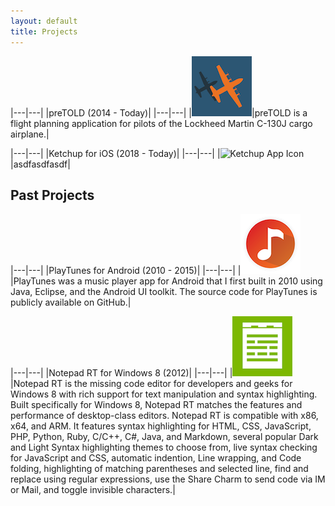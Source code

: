 ```yaml
---
layout: default
title: Projects
---
```



|---|---|
|preTOLD (2014 - Today)|
|---|---|
|![preTOLD App Icon](/assets/images/projects/pretold/pretold-app-icon-96.png)|preTOLD is a flight planning application for pilots of the Lockheed Martin C-130J cargo airplane.|


|---|---|
|Ketchup for iOS (2018 - Today)|
|---|---|
|![Ketchup App Icon](/assets/images/projects/ketchup/notepadrt-app-icon-96.png)|asdfasdfasdf|


## Past Projects

|---|---|
|PlayTunes for Android (2010 - 2015)|
|---|---|
|![PlayTunes App Icon](/assets/images/projects/playtunes/playtunes3-app-icon-96.png)|PlayTunes was a music player app for Android that I first built in 2010 using Java, Eclipse, and the Android UI toolkit. The source code for PlayTunes is publicly available on GitHub.|


|---|---|
|Notepad RT for Windows 8 (2012)|
|---|---|
|![Notepad RT App Icon](/assets/images/projects/notepadrt/notepadrt-app-icon-96.png)|Notepad RT is the missing code editor for developers and geeks for Windows 8 with rich support for text manipulation and syntax highlighting. Built specifically for Windows 8, Notepad RT matches the features and performance of desktop-class editors. Notepad RT is compatible with x86, x64, and ARM. It features syntax highlighting for HTML, CSS, JavaScript, PHP, Python, Ruby, C/C++, C#, Java, and Markdown, several popular Dark and Light Syntax highlighting themes to choose from, live syntax checking for JavaScript and CSS, automatic indention, Line wrapping, and Code folding, highlighting of matching parentheses and selected line, find and replace using regular expressions, use the Share Charm to send code via IM or Mail, and toggle invisible characters.|

